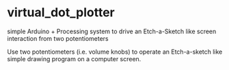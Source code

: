 # virtual_dot_plotter

simple Arduino + Processing system to drive an Etch-a-Sketch like screen interaction from two potentiometers

Use two potentiometers (i.e. volume knobs) to operate an Etch-a-sketch like simple drawing program on a computer screen.
